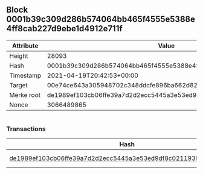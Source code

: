 ## Block 0001b39c309d286b574064bb465f4555e5388e4ff8cab227d9ebe1d4912e711f

Attribute | Value
--- | ---
Height | 28093
Hash | 0001b39c309d286b574064bb465f4555e5388e4ff8cab227d9ebe1d4912e711f
Timestamp | 2021-04-19T20:42:53+00:00
Target | 00e74ce643a305948702c348ddcfe896ba662d82c1a228faf4ad12250f07334e
Merke root | de1989ef103cb06ffe39a7d2d2ecc5445a3e53ed9df8c02119397a70ec0929d5
Nonce | 3066489865

```

```

### Transactions

Hash | Amount
--- | ---
[de1989ef103cb06ffe39a7d2d2ecc5445a3e53ed9df8c02119397a70ec0929d5](de1989ef103cb06ffe39a7d2d2ecc5445a3e53ed9df8c02119397a70ec0929d5.md) | 10.00000000 SKEPTI 
